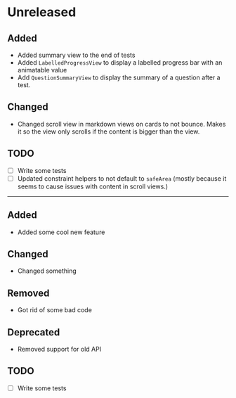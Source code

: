 # Unreleased

## Added
- Added summary view to the end of tests
- Added `LabelledProgressView` to display a labelled progress bar with an animatable value
- Add `QuestionSummaryView` to display the summary of a question after a test.

## Changed
- Changed scroll view in markdown views on cards to not bounce. Makes it so the view only scrolls if the content is bigger than the view.


## TODO
- [ ] Write some tests
- [ ] Updated constraint helpers to not default to `safeArea` (mostly because it seems to cause issues with content in scroll views.)

-----
## Added
- Added some cool new feature

## Changed
- Changed something

## Removed
- Got rid of some bad code

## Deprecated
- Removed support for old API

## TODO
- [ ] Write some tests
